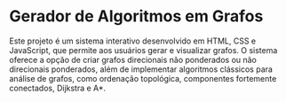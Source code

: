 # Gerador de Algoritmos em Grafos

Este projeto é um sistema interativo desenvolvido em HTML, CSS e JavaScript, que permite aos usuários gerar e visualizar grafos. O sistema oferece a opção de criar grafos direcionais não ponderados ou não direcionais ponderados, além de implementar algoritmos clássicos para análise de grafos, como ordenação topológica, componentes fortemente conectados, Dijkstra e A*.
